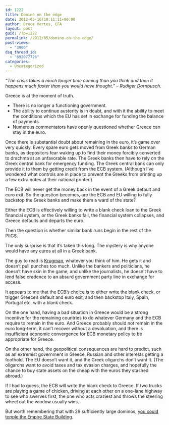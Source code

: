 ```yaml
---
id: 1222
title: Domino on the edge
date: 2012-05-16T10:11:11+00:00
author: Druce Vertes, CFA
layout: post
guid: /?p=1222
permalink: /2012/05/domino-on-the-edge/
post-views:
  - "3900"
dsq_thread_id:
  - "692077726"
categories:
  - Uncategorized
---
```

_&#8220;The crisis takes a much longer time coming than you think and then it happens much faster than you would have thought.&#8221; &#8211; Rudiger Dornbusch._

Greece is at the moment of truth.

  * There is no longer a functioning government.
  * The ability to continue austerity is in doubt, and with it the ability to meet the conditions which the EU has set in exchange for funding the balance of payments.
  * Numerous commentators have openly questioned whether Greece can stay in the euro.

<!--more-->

  
Once there is substantial doubt about remaining in the euro, it&#8217;s game over very quickly. Every spare euro gets moved from Greek banks to German banks, as depositors fear waking up to find their money forcibly converted to drachma at an unfavorable rate. The Greek banks then have to rely on the Greek central bank for emergency funding. The Greek central bank can only provide it to them by getting credit from the ECB system. (Although I&#8217;ve wondered what controls are in place to prevent the Greeks from printing up a few extra notes at their national printer.) 

The ECB will never get the money back in the event of a Greek default and euro exit. So the question becomes, are the ECB and EU willing to fully backstop the Greek banks and make them a ward of the state?

Either the ECB is effectively willing to write a blank check loan to the Greek financial system, or the Greek banks fail, the financial system collapses, and Greece defaults and departs the euro. 

Then the question is whether similar bank runs begin in the rest of the PIIGS.

The only surprise is that it&#8217;s taken this long. The mystery is why anyone would have any euros at all in a Greek bank.

The guy to read is [Krugman](http://krugman.blogs.nytimes.com/2012/05/16/jogging-for-the-exit/), whatever you think of him. He gets it and doesn&#8217;t pull punches too much. Unlike the bankers and politicians, he doesn&#8217;t have skin in the game, and unlike the journalists, he doesn&#8217;t have to lend false credence to an absurd government party line in exchange for access. 

It appears to me that the ECB&#8217;s choice is to either write the blank check, or trigger Greece&#8217;s default and euro exit, and then backstop Italy, Spain, Portugal etc. with a blank check.

On the one hand, having a bad situation in Greece would be a strong incentive for the remaining countries to do whatever Germany and the ECB require to remain in the euro. And Greece probably should not remain in the euro long-term, it can&#8217;t recover without a devaluation, and there is insufficient economic convergence for ECB monetary policy to be appropriate for Greece.

On the other hand, the geopolitical consequences are hard to predict, such as an extremist government in Greece, Russian and other interests getting a foothold. The EU doesn&#8217;t want it, and the Greek oligarchs don&#8217;t want it. (The oligarchs want to avoid taxes and tax evasion charges, and hopefully the chance to buy state assets on the cheap with the euros they stashed abroad.)

If I had to guess, the ECB will write the blank check to Greece. If two trucks are playing a game of chicken, driving at each other on a one-lane highway to see who swerves first, the one who acts craziest and throws the steering wheel out the window usually wins. 

But worth remembering that with 29 sufficiently large dominos, [you could topple the Empire State Building](http://www.youtube.com/watch?v=y97rBdSYbkg#t=0m49s).
